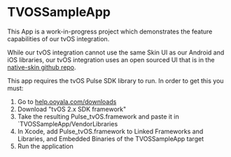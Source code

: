 # TVOSSampleApp

This App is a work-in-progress project which demonstrates the feature capabilities of our tvOS integration.

While our tvOS integration cannot use the same Skin UI as our Android and iOS libraries, our tvOS integration uses an open sourced UI that is in the [native-skin github repo](https://github.com/ooyala/native-skin).

This app requires the tvOS Pulse SDK library to run.  In order to get this you must:

1. Go to [help.ooyala.com/downloads](help.ooyala.com/downloads)
1. Download "tvOS 2.x SDK framework"
1. Take the resulting Pulse_tvOS.framework and paste it in `TVOSSampleApp/VendorLibraries
1. In Xcode, add Pulse_tvOS.framework to Linked Frameworks and Libraries, and Embedded Binaries of the TVOSSampleApp target
1. Run the application
